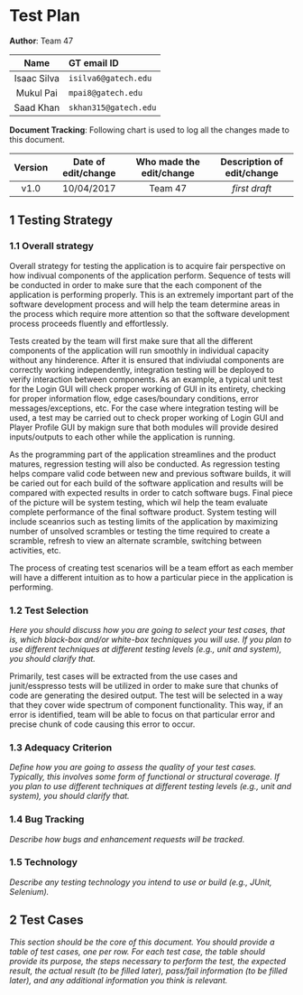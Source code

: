 
# Test Plan

<!--*This is the template for your test plan. The parts in italics are concise explanations of what should go in the corresponding sections and should not appear in the final document.*-->

**Author**:  Team 47 

| Name | GT email ID |
| :-----: | :----------------- |
| Isaac Silva | ```isilva6@gatech.edu``` |
| Mukul Pai | ```mpai8@gatech.edu``` |
| Saad Khan | ```skhan315@gatech.edu``` |

**Document Tracking**: Following chart is used to log all the changes made to this document.

| Version | Date of edit/change | Who made the edit/change | Description of edit/change |
| :-----: | :-----------------: | :----------------------: | :------------------------: |
|    v1.0     |    10/04/2017                 |   Team 47                       |           *first draft*                 |

## 1 Testing Strategy

### 1.1 Overall strategy

<!--*This section should provide details about your unit-, integration-, system-, and regression-testing strategies. In particular, it should discuss which activities you will perform as part of your testing process, and who will perform such activities.*-->

Overall strategy for testing the application is to acquire fair perspective on how indivual components of the application perform. Sequence of tests will be conducted in order to make sure that the each component of the application is performing properly. This is an extremely important part of the software development process and will help the team determine areas in the process which require more attention so that the software development process proceeds fluently and effortlessly.

Tests created by the team will first make sure that all the different components of the application will run smoothly in individual capacity without any hinderence. After it is ensured that indiviudal components are correctly working independently, integration testing will be deployed to verify interaction between components. As an example, a typical unit test for the Login GUI will check proper working of GUI in its entirety, checking for proper information flow, edge cases/boundary conditions, error messages/exceptions, etc. For the case where integration testing will be used, a test may be carried out to check proper working of Login GUI and Player Profile GUI by makign sure that both modules will provide desired inputs/outputs to each other while the application is running.

As the programming part of the application streamlines and the product matures, regression testing will also be conducted. As regression testing helps compare valid code between new and previous software builds, it will be caried out for each build of the software application and results will be compared with expected results in order to catch software bugs. Final piece of the picture will be system testing, which wil help the team evaluate complete performance of the final software product. System testing will include sceanrios such as testing limits of the application by maximizing number of unsolved scrambles or testing the time required to create a scramble, refresh to view an alternate scramble, switching between activities, etc.

The process of creating test scenarios will be a team effort as each member will have a different intuition as to how a particular piece in the application is performing.

### 1.2 Test Selection

*Here you should discuss how you are going to select your test cases, that is, which black-box and/or white-box techniques you will use. If you plan to use different techniques at different testing levels (e.g., unit and system), you should clarify that.*

Primarily, test cases will be extracted from the use cases and junit/esspresso tests will be utilized in order to make sure that chunks of code are generating the desired output. The test will be selected in a way that they cover wide spectrum of component functionality. This way, if an error is identified, team will be able to focus on that particular error and precise chunk of code causing this error to occur.

### 1.3 Adequacy Criterion

*Define how you are going to assess the quality of your test cases. Typically, this involves some form of functional or structural coverage. If you plan to use different techniques at different testing levels (e.g., unit and system), you should clarify that.*

### 1.4 Bug Tracking

*Describe how bugs and enhancement requests will be tracked.*

### 1.5 Technology

*Describe any testing technology you intend to use or build (e.g., JUnit, Selenium).*

## 2 Test Cases

*This section should be the core of this document. You should provide a table of test cases, one per row. For each test case, the table should provide its purpose, the steps necessary to perform the test, the expected result, the actual result (to be filled later), pass/fail information (to be filled later), and any additional information you think is relevant.*

